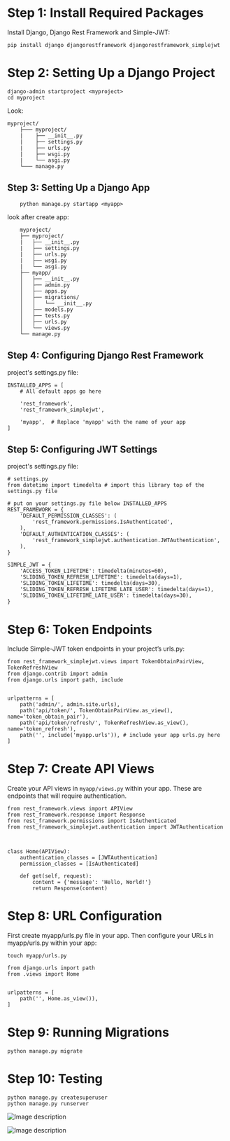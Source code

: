 # Step 1: Install Required Packages

Install Django, Django Rest Framework and Simple-JWT:

```
pip install django djangorestframework djangorestframework_simplejwt
```

# Step 2: Setting Up a Django Project

```
django-admin startproject <myproject>
cd myproject
```
Look:
```
myproject/
    ├─── myproject/
    |    ├── __init__.py
    |    ├── settings.py
    |    ├── urls.py
    |    ├── wsgi.py
    |    └── asgi.py
    └─── manage.py
```
## Step 3: Setting Up a Django App

```
    python manage.py startapp <myapp>
```
look after create app:

```
    myproject/
    ├── myproject/
    |   ├── __init__.py
    |   ├── settings.py
    |   ├── urls.py
    |   ├── wsgi.py
    |   └── asgi.py
    ├── myapp/
    │   ├── __init__.py
    │   ├── admin.py
    │   ├── apps.py
    │   ├── migrations/
    │   │   └── __init__.py
    │   ├── models.py
    │   ├── tests.py
    │   ├── urls.py
    │   └── views.py
    └── manage.py
```
## Step 4: Configuring Django Rest Framework
project's settings.py file:
```
INSTALLED_APPS = [
    # All default apps go here

    'rest_framework',
    'rest_framework_simplejwt',

    'myapp',  # Replace 'myapp' with the name of your app
]
```


## Step 5: Configuring JWT Settings

project's settings.py file:
```
# settings.py
from datetime import timedelta # import this library top of the settings.py file

# put on your settings.py file below INSTALLED_APPS
REST_FRAMEWORK = {
    'DEFAULT_PERMISSION_CLASSES': (
        'rest_framework.permissions.IsAuthenticated',
    ),
    'DEFAULT_AUTHENTICATION_CLASSES': (
        'rest_framework_simplejwt.authentication.JWTAuthentication',
    ),
}

SIMPLE_JWT = {
    'ACCESS_TOKEN_LIFETIME': timedelta(minutes=60),
    'SLIDING_TOKEN_REFRESH_LIFETIME': timedelta(days=1),
    'SLIDING_TOKEN_LIFETIME': timedelta(days=30),
    'SLIDING_TOKEN_REFRESH_LIFETIME_LATE_USER': timedelta(days=1),
    'SLIDING_TOKEN_LIFETIME_LATE_USER': timedelta(days=30),
}
```
# Step 6: Token Endpoints
Include Simple-JWT token endpoints in your project’s urls.py:

```
from rest_framework_simplejwt.views import TokenObtainPairView, TokenRefreshView
from django.contrib import admin
from django.urls import path, include


urlpatterns = [
    path('admin/', admin.site.urls),
    path('api/token/', TokenObtainPairView.as_view(), name='token_obtain_pair'),
    path('api/token/refresh/', TokenRefreshView.as_view(), name='token_refresh'),    
    path('', include('myapp.urls')), # include your app urls.py here
]
```
# Step 7: Create API Views
Create your API views in `myapp/views.py` within your app. These are endpoints that will require authentication.

```
from rest_framework.views import APIView
from rest_framework.response import Response
from rest_framework.permissions import IsAuthenticated
from rest_framework_simplejwt.authentication import JWTAuthentication



class Home(APIView):
    authentication_classes = [JWTAuthentication]
    permission_classes = [IsAuthenticated]

    def get(self, request):
        content = {'message': 'Hello, World!'}
        return Response(content)
````

# Step 8: URL Configuration
First create myapp/urls.py file in your app. Then configure your URLs in myapp/urls.py within your app:
```
touch myapp/urls.py
```
```
from django.urls import path
from .views import Home


urlpatterns = [
    path('', Home.as_view()),
]
```
# Step 9: Running Migrations
```
python manage.py migrate
```
# Step 10: Testing

```
python manage.py createsuperuser
python manage.py runserver
```

![Image description](https://github.com/oovnath/django_jwt/blob/main/img/image.png?raw=true)

![Image description](https://github.com/oovnath/django_jwt/blob/main/img/image2.png?raw=true)